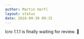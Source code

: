 ```yaml
---
author: Martin Hartl
layout: status
date: 2018-09-30 09:15
---
```

Icro 1.1.1 is finally waiting for review. 🤞